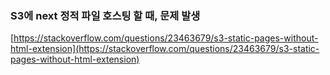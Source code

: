 ### S3에 next 정적 파일 호스팅 할 때, 문제 발생

[https://stackoverflow.com/questions/23463679/s3-static-pages-without-html-extension](https://stackoverflow.com/questions/23463679/s3-static-pages-without-html-extension)
